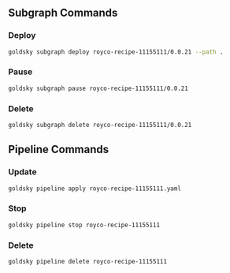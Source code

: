 ## Subgraph Commands

### Deploy

```bash
goldsky subgraph deploy royco-recipe-11155111/0.0.21 --path .
```

### Pause

```bash
goldsky subgraph pause royco-recipe-11155111/0.0.21
```

### Delete

```bash
goldsky subgraph delete royco-recipe-11155111/0.0.21
```

## Pipeline Commands

### Update

```bash
goldsky pipeline apply royco-recipe-11155111.yaml
```

### Stop

```bash
goldsky pipeline stop royco-recipe-11155111
```

### Delete

```bash
goldsky pipeline delete royco-recipe-11155111
```
